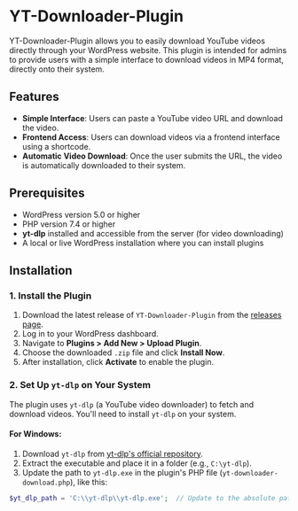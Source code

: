 # YT-Downloader-Plugin

YT-Downloader-Plugin allows you to easily download YouTube videos directly through your WordPress website. This plugin is intended for admins to provide users with a simple interface to download videos in MP4 format, directly onto their system.

## Features

- **Simple Interface**: Users can paste a YouTube video URL and download the video.
- **Frontend Access**: Users can download videos via a frontend interface using a shortcode.
- **Automatic Video Download**: Once the user submits the URL, the video is automatically downloaded to their system.

## Prerequisites

- WordPress version 5.0 or higher
- PHP version 7.4 or higher
- **yt-dlp** installed and accessible from the server (for video downloading)
- A local or live WordPress installation where you can install plugins

## Installation

### 1. Install the Plugin

1. Download the latest release of `YT-Downloader-Plugin` from the [releases page](https://github.com/waseemusman17/YT-Downloader-Plugin/).
2. Log in to your WordPress dashboard.
3. Navigate to **Plugins > Add New > Upload Plugin**.
4. Choose the downloaded `.zip` file and click **Install Now**.
5. After installation, click **Activate** to enable the plugin.

### 2. Set Up `yt-dlp` on Your System

The plugin uses `yt-dlp` (a YouTube video downloader) to fetch and download videos. You'll need to install `yt-dlp` on your system.

#### For Windows:

1. Download `yt-dlp` from [yt-dlp's official repository](https://github.com/yt-dlp/yt-dlp/releases).
2. Extract the executable and place it in a folder (e.g., `C:\yt-dlp`).
3. Update the path to `yt-dlp.exe` in the plugin's PHP file (`yt-downloader-download.php`), like this:

```php
$yt_dlp_path = 'C:\\yt-dlp\\yt-dlp.exe';  // Update to the absolute path on your system
```
